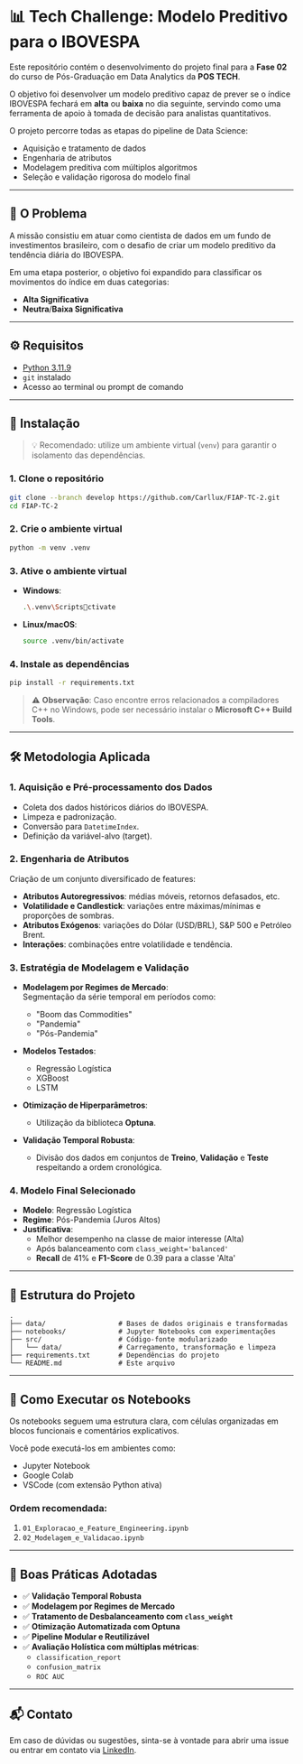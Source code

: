 
# 📊 Tech Challenge: Modelo Preditivo para o IBOVESPA

Este repositório contém o desenvolvimento do projeto final para a **Fase 02** do curso de Pós-Graduação em Data Analytics da **POS TECH**.

O objetivo foi desenvolver um modelo preditivo capaz de prever se o índice IBOVESPA fechará em **alta** ou **baixa** no dia seguinte, servindo como uma ferramenta de apoio à tomada de decisão para analistas quantitativos.

O projeto percorre todas as etapas do pipeline de Data Science:
- Aquisição e tratamento de dados
- Engenharia de atributos
- Modelagem preditiva com múltiplos algoritmos
- Seleção e validação rigorosa do modelo final

---

## 🎯 O Problema

A missão consistiu em atuar como cientista de dados em um fundo de investimentos brasileiro, com o desafio de criar um modelo preditivo da tendência diária do IBOVESPA.  

Em uma etapa posterior, o objetivo foi expandido para classificar os movimentos do índice em duas categorias:
- **Alta Significativa**
- **Neutra**/**Baixa Significativa**


---

## ⚙️ Requisitos

- [Python 3.11.9](https://www.python.org/downloads/release/python-3119/)
- `git` instalado
- Acesso ao terminal ou prompt de comando

---

## 🚀 Instalação

> 💡 Recomendado: utilize um ambiente virtual (`venv`) para garantir o isolamento das dependências.

### 1. Clone o repositório

```bash
git clone --branch develop https://github.com/Carllux/FIAP-TC-2.git
cd FIAP-TC-2
```

### 2. Crie o ambiente virtual

```bash
python -m venv .venv
```

### 3. Ative o ambiente virtual

- **Windows**:
  ```bash
  .\.venv\Scriptsctivate
  ```

- **Linux/macOS**:
  ```bash
  source .venv/bin/activate
  ```

### 4. Instale as dependências

```bash
pip install -r requirements.txt
```

> ⚠️ **Observação**: Caso encontre erros relacionados a compiladores C++ no Windows, pode ser necessário instalar o **Microsoft C++ Build Tools**.

---

## 🛠️ Metodologia Aplicada

### 1. Aquisição e Pré-processamento dos Dados

- Coleta dos dados históricos diários do IBOVESPA.
- Limpeza e padronização.
- Conversão para `DatetimeIndex`.
- Definição da variável-alvo (target).

### 2. Engenharia de Atributos

Criação de um conjunto diversificado de features:

- **Atributos Autoregressivos**: médias móveis, retornos defasados, etc.  
- **Volatilidade e Candlestick**: variações entre máximas/mínimas e proporções de sombras.  
- **Atributos Exógenos**: variações do Dólar (USD/BRL), S&P 500 e Petróleo Brent.  
- **Interações**: combinações entre volatilidade e tendência.

### 3. Estratégia de Modelagem e Validação

- **Modelagem por Regimes de Mercado**:  
  Segmentação da série temporal em períodos como:
  - "Boom das Commodities"
  - "Pandemia"
  - "Pós-Pandemia"

- **Modelos Testados**:
  - Regressão Logística
  - XGBoost
  - LSTM

- **Otimização de Hiperparâmetros**:
  - Utilização da biblioteca **Optuna**.

- **Validação Temporal Robusta**:
  - Divisão dos dados em conjuntos de **Treino**, **Validação** e **Teste** respeitando a ordem cronológica.

### 4. Modelo Final Selecionado

- **Modelo**: Regressão Logística  
- **Regime**: Pós-Pandemia (Juros Altos)  
- **Justificativa**:
  - Melhor desempenho na classe de maior interesse (Alta)
  - Após balanceamento com `class_weight='balanced'`
  - **Recall** de 41% e **F1-Score** de 0.39 para a classe 'Alta'

---

## 📁 Estrutura do Projeto

```plaintext
.
├── data/                  # Bases de dados originais e transformadas
├── notebooks/             # Jupyter Notebooks com experimentações
├── src/                   # Código-fonte modularizado
│   └── data/              # Carregamento, transformação e limpeza
├── requirements.txt       # Dependências do projeto
└── README.md              # Este arquivo
```

---

## 🧪 Como Executar os Notebooks

Os notebooks seguem uma estrutura clara, com células organizadas em blocos funcionais e comentários explicativos.

Você pode executá-los em ambientes como:
- Jupyter Notebook
- Google Colab
- VSCode (com extensão Python ativa)

### Ordem recomendada:

1. `01_Exploracao_e_Feature_Engineering.ipynb`  
2. `02_Modelagem_e_Validacao.ipynb`

---

## 🧵 Boas Práticas Adotadas

- ✅ **Validação Temporal Robusta**
- ✅ **Modelagem por Regimes de Mercado**
- ✅ **Tratamento de Desbalanceamento com `class_weight`**
- ✅ **Otimização Automatizada com Optuna**
- ✅ **Pipeline Modular e Reutilizável**
- ✅ **Avaliação Holística com múltiplas métricas**:
  - `classification_report`
  - `confusion_matrix`
  - `ROC AUC`

---

## 📬 Contato

Em caso de dúvidas ou sugestões, sinta-se à vontade para abrir uma issue ou entrar em contato via [LinkedIn](https://github.com/Carllux/).
